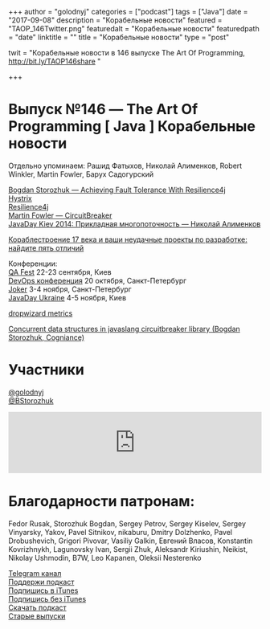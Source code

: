 +++
author = "golodnyj"
categories = ["podcast"]
tags = ["Java"]
date = "2017-09-08"
description = "Корабельные новости"
featured = "TAOP_146Twitter.png"
featuredalt = "Корабельные новости"
featuredpath = "date"
linktitle = ""
title = "Корабельные новости"
type = "post"

twit = "Корабельные новости в 146 выпуске The Art Of Programming, http://bit.ly/TAOP146share "

+++
# Выпуск №146 — The Art Of Programming [ Java ] Корабельные новости

Отдельно упоминаем: Рашид Фатыхов, Николай Алименков, Robert Winkler, Martin Fowler, Барух Садогурский  
  
[Bogdan Storozhuk — Achieving Fault Tolerance With Resilience4j](http://bit.ly/TAOP145bs)   
[Hystrix](https://github.com/Netflix/Hystrix)  
[Resilience4j](https://github.com/resilience4j/resilience4j)   
[Martin Fowler — CircuitBreaker](http://bit.ly/TAOP146cb)   
[JavaDay Kiev 2014: Прикладная многопоточность — Николай Алименков](http://bit.ly/TAOP146na)   
  
[Кораблестроение 17 века и ваши неудачные проекты по разработке: найдите пять отличий](http://bit.ly/TAOP146br)   
  
Конференции:  
[QA Fest](http://www.qafest.com/)  22-23 сентября, Киев   
[DevOps конференция](https://devoops.ru/)  20 октября, Санкт-Петербург   
[Joker](https://jokerconf.com/)  3-4 ноября, Санкт-Петербург   
[JavaDay Ukraine](http://javaday.org.ua/)  4-5 ноября, Киев   
  
[dropwizard metrics](https://github.com/dropwizard/metrics)  

[Concurrent data structures in javaslang circuitbreaker library (Bogdan Storozhuk, Cogniance)](http://bit.ly/TAOP146cd)  
  
# Участники
[@golodnyj](https://twitter.com/golodnyj/)  
[@BStorozhuk](https://twitter.com/BStorozhuk)  

<iframe title="Выпуск №146 — The Art Of Programming [ Java ] Корабельные новости" src="https://www.podbean.com/media/player/j6bsy-72522f?from=usersite&skin=1&share=1&fonts=Helvetica&auto=0&download=1&version=1" height="122" width="100%" style="border: none;" scrolling="no" data-name="pb-iframe-player"></iframe>  

# Благодарности патронам: 
Fedor Rusak, Storozhuk Bogdan, Sergey Petrov, Sergey Kiselev, Sergey Vinyarsky, Yakov, Pavel Sitnikov, nikaburu, Dmitry Dolzhenko, Pavel Drobushevich, Grigori Pivovar, Vasiliy Galkin, Евгений Власов, Konstantin Kovrizhnykh, Lagunovsky Ivan, Sergii Zhuk, Aleksandr Kiriushin, Neikist, Nikolay Ushmodin, B7W, Leo Kapanen, Oleksii Nesterenko  

[Telegram канал](http://bit.ly/taoplive)  
[Поддержи подкаст](http://bit.ly/TAOPpatron)  
[Подпишись в iTunes](http://bit.ly/TAOPiTunes)  
[Подпишись без iTunes](http://bit.ly/TAOPrss)   
[Скачать подкаст](http://bit.ly/TAOP146mp3)  
[Старые выпуски](http://bit.ly/oldtaop)